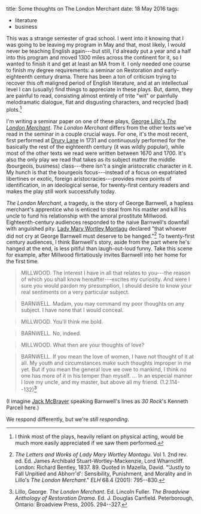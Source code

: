 title: Some thoughts on The London Merchant
date: 18 May 2016
tags:
  - literature
  - business

This was a strange semester of grad school. I went into it knowing that I was going to be leaving my program in May and that, most likely, I would never be teaching English again---but still, I'd already put a year and a half into this program and moved 1300 miles across the continent for it, so I wanted to finish it and get at least an MA from it. I only needed one course to finish my degree requirements: a seminar on Restoration and early-eighteenth century drama. There has been a ton of criticism trying to recover this oft maligned period of English literature, and at an intellectual level I can (usually) find things to appreciate in these plays. But, damn, they are painful to read, consisting almost entirely of trite "wit" or painfully melodramatic dialogue, flat and disgusting characters, and recycled (bad) plots.[^1]

I'm writing a seminar paper on one of these plays, [George Lillo's *The London Merchant*](https://en.wikipedia.org/wiki/The_London_Merchant). *The London Merchant* differs from the other texts we've read in the seminar in a couple crucial ways. For one, it's the most recent, first performed at [Drury Lane](https://en.wikipedia.org/wiki/Theatre_Royal,_Drury_Lane) in 1731 and continuously performed for the basically the rest of the eighteenth century (it was wildly popular), while most of the other texts we read were written between 1670 and 1700. It's also the only play we read that takes as its subject matter the middle (bourgeois, business) class---there isn't a single aristocratic character in it. My hunch is that the bourgeois focus---instead of a focus on expatriated libertines or exotic, foreign aristocracies---provides more points of identification, in an ideological sense, for twenty-first century readers and makes the play still work successfully today.

*The London Merchant*, a tragedy, is the story of George Barnwell, a hapless merchant's apprentice who is enticed to steal from his master and kill his uncle to fund his relationship with the amoral prostitute Millwood. Eighteenth-century audiences responded to the naive Barnwell's downfall with anguished pity. [Lady Mary Wortley Montagu](https://en.wikipedia.org/wiki/Lady_Mary_Wortley_Montagu) declared "that whoever did not cry at George Barnwell must deserve to be hanged."[^2] To twenty-first century audiences, I think Barnwell's story, aside from the part where he's hanged at the end, is less pitiful than laugh-out-loud funny. Take this scene for example, after Millwood flirtatiously invites Barnwell into her home for the first time.

> MILLWOOD. The interest I have in all that relates to you---the reason of which you shall know hereafter---excites my curiosity. And were I sure you would pardon my presumption, I should desire to know your real sentiments on a very particular subject.

> BARNWELL. Madam, you may command my poor thoughts on any subject. I have none that I would conceal.

> MILLWOOD. You'll think me bold.

> BARNWELL. No, indeed.

> MILLWOOD. What then are your thoughts of love?

> BARNWELL. If you mean the love of women, I have not thought of it at all. My youth and circumstances make such thoughts improper in me yet. But if you mean the general love we owe to mankind, I think no one has more of it in his temper than myself. ... In an especial manner I love my uncle, and my master, but above all my friend. (1.2.114--132)[^3]

(I imagine [Jack McBrayer](http://www.imdb.com/name/nm1442113/?ref_=tt_cl_t3) speaking Barnwell's lines as *30 Rock*'s Kenneth Parcell here.)

We respond differently, but we're *still responding*.

[^1]: I think most of the plays, heavily reliant on physical acting, would be much more easily appreciated if we saw them performed.

[^2]: *The Letters and Works of Lady Mary Wortley Montagu*. Vol 1. 2nd rev. ed. Ed. James Archibald Stuart-Wortley-Mackenzie, Lord Wharncliff. London: Richard Bentley, 1837. 89. Quoted in Mazella, David. "'Justly to Fall Unpitied and Abhorr'd': Sensibility, Punishment, and Morality and in Lillo's *The London Merchant*." *ELH* 68.4 (2001): 795--830.

[^3]: Lillo, George. *The London Merchant*. Ed. Lincoln Fuller. *The Broadview Anthology of Restoration Drama*. Ed. J. Douglas Canfield. Peterborough, Ontario: Broadview Press, 2005. 294--327.
